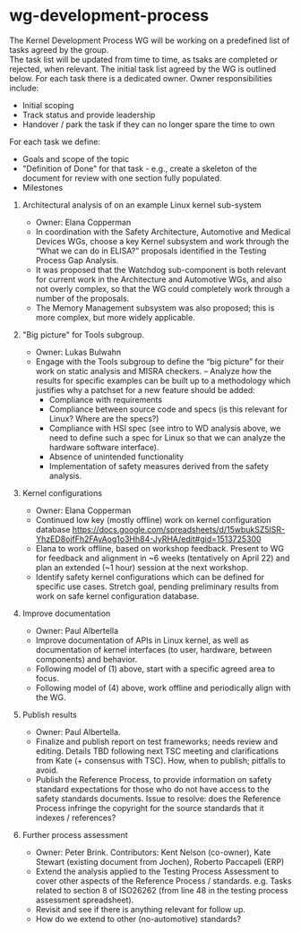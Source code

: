 # wg-development-process
The Kernel Development Process WG will be working on a predefined list of tasks agreed by the group.  
The task list will be updated from time to time, as tsaks are completed or rejected, when relevant.
The initial task list agreed by the WG is outlined below.
For each task there is a dedicated owner.  Owner responsibilities include:
   - Initial scoping 
   - Track status and provide leadership
   - Handover / park the task if they can no longer spare the time to own

For each task we define:
  - Goals and scope of the topic
  - "Definition of Done" for that task - e.g., create a skeleton of the document for review with one section fully populated.
  - Milestones

1. Architectural analysis of on an example Linux kernel sub-system
   - Owner: Elana Copperman
   - In coordination with the Safety Architecture, Automotive and Medical Devices WGs, choose a key Kernel subsystem and work through the “What we can do in ELISA?” proposals        identified in the Testing Process Gap Analysis.
   - It was proposed that the Watchdog sub-component is both relevant for current work in the Architecture and Automotive WGs, and also not overly complex, so that the WG            could completely work through a number of the proposals. 
   - The Memory Management subsystem was also proposed; this is more complex, but more widely applicable.

2. "Big picture" for Tools subgroup.  
   - Owner: Lukas Bulwahn
   - Engage with the Tools subgroup to define the “big picture” for their work on static analysis and MISRA checkers.
   – Analyze how the results for specific examples can be built up to a methodology which justifies why a patchset for a new feature should be added:
        - Compliance with requirements 	
        - Compliance between source code and specs (is this relevant for Linux? Where are the specs?)  	
        - Compliance with HSI spec (see intro to WD analysis above, we need to define such a spec for Linux so that we can analyze the hardware software interface). 	
        - Absence of unintended functionality 	
        - Implementation of safety measures derived from the safety analysis.
   
3. Kernel configurations
   - Owner: Elana Copperman
   - Continued low key (mostly offline) work on kernel configuration database  https://docs.google.com/spreadsheets/d/15wbukSZ5lSR-YhzED8ojfFh2FAyAog1o3Hh84-JyRHA/edit#gid=1513725300
   - Elana to work offline, based on workshop 	feedback. Present to WG for feedback and alignment in ~6 weeks (tentatively on April 22) and plan an extended (~1 hour) session at the next workshop. 	
   - Identify safety kernel configurations which can be defined for specific use cases. 
Stretch goal, pending preliminary results from work on safe kernel configuration database.

4. Improve documentation
   - Owner: Paul Albertella
   - Improve documentation of APIs in Linux kernel, as well as documentation of kernel interfaces (to user, hardware, between components) and behavior.
   - Following model of (1) above, start with a specific agreed area to focus. 	
   - Following model of (4) above, work offline and periodically align with the WG. 	

5. Publish results
   - Owner: Paul Albertella.
   - Finalize and publish report on test frameworks; needs review and editing. Details TBD following next TSC meeting and clarifications from Kate (+ consensus with TSC). How,        when to publish; pitfalls to avoid.
   - Publish the Reference Process, to provide information on safety standard expectations for those who do not have access to the safety standards documents. Issue to resolve:          does the Reference Process infringe the copyright for the source standards that it indexes / references?

6. Further process assessment
   - Owner: Peter Brink.  Contributors: Kent Nelson (co-owner), Kate Stewart (existing document from Jochen), Roberto Paccapeli (ERP)
   - Extend the analysis applied to the Testing Process Assessment to cover other aspects of the Reference Process / standards. e.g. Tasks related to section 8 of ISO26262            (from line 48 in the testing process assessment spreadsheet).
   - Revisit and see if there is anything relevant for follow up.
   - How do we extend to other (no-automotive) standards?

